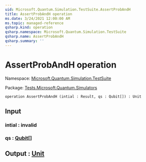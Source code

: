 ```yaml
---
uid: Microsoft.Quantum.Simulation.TestSuite.AssertProbAndH
title: AssertProbAndH operation
ms.date: 3/24/2021 12:00:00 AM
ms.topic: managed-reference
qsharp.kind: operation
qsharp.namespace: Microsoft.Quantum.Simulation.TestSuite
qsharp.name: AssertProbAndH
qsharp.summary: ''
---
```


# AssertProbAndH operation

Namespace: [Microsoft.Quantum.Simulation.TestSuite](xref:Microsoft.Quantum.Simulation.TestSuite)

Package: [Tests.Microsoft.Quantum.Simulators](https://nuget.org/packages/Tests.Microsoft.Quantum.Simulators)




```qsharp
operation AssertProbAndH (intial : Result, qs : Qubit[]) : Unit
```


## Input

### intial : __invalid<Result>__




### qs : [Qubit](xref:microsoft.quantum.lang-ref.qubit)[]





## Output : [Unit](xref:microsoft.quantum.lang-ref.unit)

